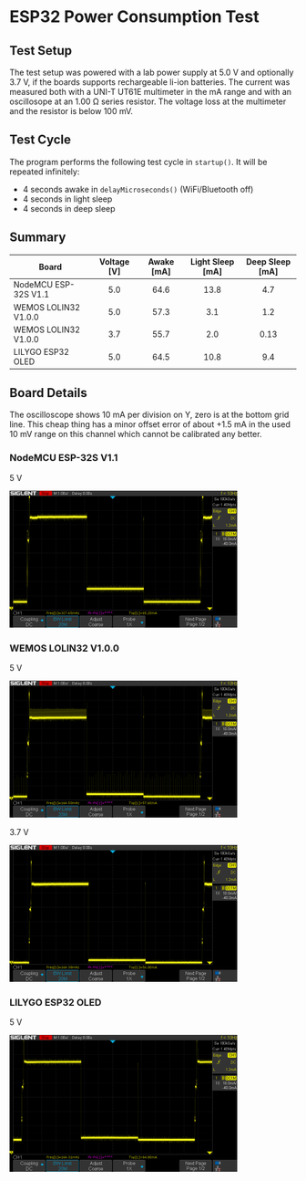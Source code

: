 # ESP32 Power Consumption Test

## Test Setup

The test setup was powered with a lab power supply at 5.0 V and optionally 3.7 V, if the boards supports rechargeable li-ion batteries. The current was measured both with a UNI-T UT61E multimeter in the mA range and with an oscillosope at an 1.00 &#937; series resistor. The voltage loss at the multimeter and the resistor is below 100 mV.

## Test Cycle

The program performs the following test cycle in `startup()`. It will be repeated infinitely:
* 4 seconds awake in `delayMicroseconds()` (WiFi/Bluetooth off)
* 4 seconds in light sleep
* 4 seconds in deep sleep

## Summary

| Board                | Voltage [V] | Awake [mA] | Light Sleep [mA] | Deep Sleep [mA] |
| -------------------- | :---------: | :--------: | :--------------: | :-------------: |
| NodeMCU ESP-32S V1.1 |         5.0 |       64.6 |             13.8 |             4.7 |
| WEMOS LOLIN32 V1.0.0 |         5.0 |       57.3 |              3.1 |             1.2 |
| WEMOS LOLIN32 V1.0.0 |         3.7 |       55.7 |              2.0 |            0.13 |
| LILYGO ESP32 OLED    |         5.0 |       64.5 |             10.8 |             9.4 |

## Board Details

The oscilloscope shows 10 mA per division on Y, zero is at the bottom grid line. This cheap thing has a minor offset error of about +1.5 mA in the used 10 mV range on this channel which cannot be calibrated any better.

### NodeMCU ESP-32S V1.1

5 V

<img src="doc/NodeMCU_ESP-32S_V1.1_osc_5V.png" width=400>

### WEMOS LOLIN32 V1.0.0

5 V

<img src="doc/WEMOS_LOLIN32_V1.0.0_osc_5V.png" width=400>

3.7 V

<img src="doc/WEMOS_LOLIN32_V1.0.0_osc_3.3V.png" width=400>

### LILYGO ESP32 OLED

5 V

<img src="doc/LILYGO_ESP32_OLED_osc_5V.png" width=400>
